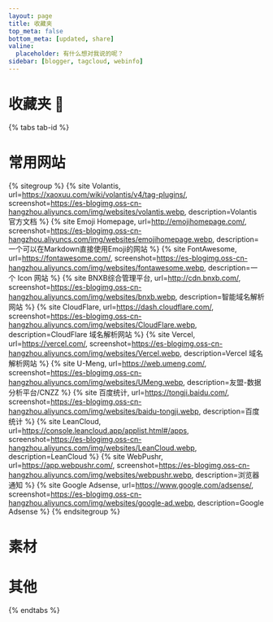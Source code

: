 ```yaml
---
layout: page
title: 收藏夹
top_meta: false
bottom_meta: [updated, share]
valine:
  placeholder: 有什么想对我说的呢？
sidebar: [blogger, tagcloud, webinfo]
---
```




# 收藏夹 📘

{% tabs tab-id %}

<!-- tab 常用网站 🌐 -->

# 常用网站

{% sitegroup %}
{% site Volantis, url=https://xaoxuu.com/wiki/volantis/v4/tag-plugins/, screenshot=https://es-blogimg.oss-cn-hangzhou.aliyuncs.com/img/websites/volantis.webp, description=Volantis 官方文档 %}
{% site Emoji Homepage, url=http://emojihomepage.com/, screenshot=https://es-blogimg.oss-cn-hangzhou.aliyuncs.com/img/websites/emojihomepage.webp, description=一个可以在Markdown直接使用Emoji的网站 %}
{% site FontAwesome, url=https://fontawesome.com/, screenshot=https://es-blogimg.oss-cn-hangzhou.aliyuncs.com/img/websites/fontawesome.webp, description=一个 Icon 网站 %}
{% site BNXB综合管理平台, url=http://cdn.bnxb.com/, screenshot=https://es-blogimg.oss-cn-hangzhou.aliyuncs.com/img/websites/bnxb.webp, description=智能域名解析网站 %}
{% site CloudFlare, url=https://dash.cloudflare.com/, screenshot=https://es-blogimg.oss-cn-hangzhou.aliyuncs.com/img/websites/CloudFlare.webp, description=CloudFlare 域名解析网站 %}
{% site Vercel, url=https://vercel.com/, screenshot=https://es-blogimg.oss-cn-hangzhou.aliyuncs.com/img/websites/Vercel.webp, description=Vercel 域名解析网站 %}
{% site U-Meng, url=https://web.umeng.com/, screenshot=https://es-blogimg.oss-cn-hangzhou.aliyuncs.com/img/websites/UMeng.webp, description=友盟-数据分析平台/CNZZ %}
{% site 百度统计, url=https://tongji.baidu.com/, screenshot=https://es-blogimg.oss-cn-hangzhou.aliyuncs.com/img/websites/baidu-tongji.webp, description=百度统计 %}
{% site LeanCloud, url=https://console.leancloud.app/applist.html#/apps, screenshot=https://es-blogimg.oss-cn-hangzhou.aliyuncs.com/img/websites/LeanCloud.webp, description=LeanCloud %}
{% site WebPushr, url=https://app.webpushr.com/, screenshot=https://es-blogimg.oss-cn-hangzhou.aliyuncs.com/img/websites/webpushr.webp, description=浏览器通知 %}
{% site Google Adsense, url=https://www.google.com/adsense/, screenshot=https://es-blogimg.oss-cn-hangzhou.aliyuncs.com/img/websites/google-ad.webp, description=Google Adsense %}
{% endsitegroup %}

<!-- endtab -->

<!-- tab 素材 🌐 -->

# 素材

<!-- endtab -->

<!-- tab 其他 🌐 -->

# 其他

<!-- endtab -->

{% endtabs %}